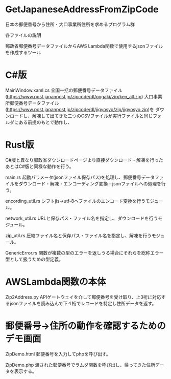 # GetJapaneseAddressFromZipCode
日本の郵便番号から住所・大口事業所住所を求めるプログラム群

各ファイルの説明

郵政省郵便番号データファイルからAWS Lambda関数で使用するjsonファイルを作成するツール

# C#版

MainWindow.xaml.cs
全国一括の郵便番号データファイル(https://www.post.japanpost.jp/zipcode/dl/oogaki/zip/ken_all.zip)
大口事業所郵便番号データファイル(https://www.post.japanpost.jp/zipcode/dl/jigyosyo/zip/jigyosyo.zip)を
ダウンロードし、解凍して出てきた二つのCSVファイルが実行ファイルと同じフォルダにある前提のもとで動作し、

# Rust版

C#版と異なり郵政省ダウンロードページより直接ダウンロード・解凍を行ったあとはC#版と同様な動作を行う。

main.rs
起動パラメータ(jsonファイル保存パス)を処理し、郵便番号データファイルをダウンロード・解凍・エンコーディング変換・jsonファイルへの処理を行う。

encording_util.rs
シフトjis→utf-8へファイルのエンコード変換を行うモジュール。

network_util.rs
URLと保存パス・ファイル名を指定し、ダウンロードを行うモジュール。

zip_util.rs
圧縮ファイル名と保存パス・ファイル名を指定し、解凍を行うモジュール。

GenericError.rs
関数が複数の型のエラーを返しうる場合にそれらを総称エラー型として扱うための型定義。

# AWSLambda関数の本体

Zip2Address.py
APIゲートウェイを介して郵便番号を受け取り、上3桁に対応するjsonファイルを読み込んで下４桁でレコードを特定し住所データを返す。

# 郵便番号→住所の動作を確認するためのデモ画面

ZipDemo.html
郵便番号を入力してphpを呼び出す。

ZipDemo.php
渡された郵便番号でラムダ関数を呼び出し、帰ってきた住所データを表示する。
